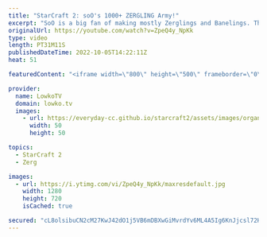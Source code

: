 ```yaml
---
title: "StarCraft 2: soO's 1000+ ZERGLING Army!"
excerpt: "SoO is a big fan of making mostly Zerglings and Banelings. That's exactly what he does in this professional match of StarCraft 2 versus Ryung. While Zerglings are amazing, most Zerg players do eventually transition towards stronger units for a very good reason.  Support my work on Patreon: https://www.patreon.com/lowkotv"
originalUrl: https://youtube.com/watch?v=ZpeQ4y_NpKk
type: video
length: PT31M11S
publishedDateTime: 2022-10-05T14:22:11Z
heat: 51

featuredContent: "<iframe width=\"800\" height=\"500\" frameborder=\"0\" src=\"https://www.youtube.com/embed/ZpeQ4y_NpKk\" allow=\"accelerometer; autoplay; encrypted-media; gyroscope; picture-in-picture\" allowfullscreen></iframe>"

provider:
  name: LowkoTV
  domain: lowko.tv
  images:
    - url: https://everyday-cc.github.io/starcraft2/assets/images/organizations/lowko.tv-50x50.jpg
      width: 50
      height: 50

topics:
  - StarCraft 2
  - Zerg

images:
  - url: https://i.ytimg.com/vi/ZpeQ4y_NpKk/maxresdefault.jpg
    width: 1280
    height: 720
    isCached: true

secured: "cL8olsibuCN2cM27KwJ42dO1j5VB6mDBXwGiMvrdYv6ML4A5Ig6KnJjcsl72HMpfVzUoTAZ0iGpnx6AjXqbdwG33HGNW/PC/ni89ZJYBhBbr1tUBnd12MTw4g8FPLE4Tyt4VD8aZXa/PzXZgX2WAYCwvZHKUqlpYpTxN2BmZ6+4jxSQZ5oJtqEFr1j26HdgXTxodFbUpePXc80cfkLWr78TZRptG2TyUaXsgnb2WGhNDLEf9DLjoLnmAGLkAU/vF+ilaIYbfIdvCXYl3bL8HGUuLYGx8mwW1dPIcIihQsgJvIG9GI1iu95cqgeB43oIS1w3/F+jW3kygvZmf9CZKS0RIkHDilYjbJiKl7tos0FKebTJoQGDiolz+TH1mH9IZEiu10mqrLXuimiJHv1dZo5R7XJmBLTIlQMeT7PY+45A=;clJt88th2nvdIgb9Q4zjqg=="
---
```


